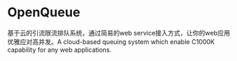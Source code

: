 # OpenQueue
基于云的引流限流排队系统，通过简易的web service接入方式，让你的web应用优雅应对高并发。A cloud-based queuing system which enable C1000K capability for any web applications.
